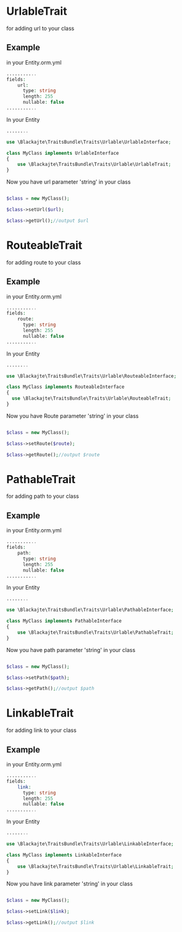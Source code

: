 UrlableTrait
=================

for adding url to your class

Example
-------
in your Entity.orm.yml
```php
...........
fields:
    url:
      type: string
      length: 255
      nullable: false
...........
```

In your Entity
```php
........

use \Blackajte\TraitsBundle\Traits\Urlable\UrlableInterface;

class MyClass implements UrlableInterface
{
	use \Blackajte\TraitsBundle\Traits\Urlable\UrlableTrait;
}

```

Now you have url parameter 'string' in your class
```php

$class = new MyClass();

$class->setUrl($url);

$class->getUrl();//output $url

```

RouteableTrait
=================

for adding route to your class

Example
-------
in your Entity.orm.yml
```php
...........
fields:
    route:
      type: string
      length: 255
      nullable: false
...........
```

In your Entity
```php
........

use \Blackajte\TraitsBundle\Traits\Urlable\RouteableInterface;

class MyClass implements RouteableInterface
{
  use \Blackajte\TraitsBundle\Traits\Urlable\RouteableTrait;
}

```

Now you have Route parameter 'string' in your class
```php

$class = new MyClass();

$class->setRoute($route);

$class->getRoute();//output $route

```


PathableTrait
=================

for adding path to your class

Example
-------
in your Entity.orm.yml
```php
...........
fields:
    path:
      type: string
      length: 255
      nullable: false
...........
```

In your Entity
```php
........

use \Blackajte\TraitsBundle\Traits\Urlable\PathableInterface;

class MyClass implements PathableInterface
{
	use \Blackajte\TraitsBundle\Traits\Urlable\PathableTrait;
}

```

Now you have path parameter 'string' in your class
```php

$class = new MyClass();

$class->setPath($path);

$class->getPath();//output $path

```


LinkableTrait
=================

for adding link to your class

Example
-------
in your Entity.orm.yml
```php
...........
fields:
    link:
      type: string
      length: 255
      nullable: false
...........
```

In your Entity
```php
........

use \Blackajte\TraitsBundle\Traits\Urlable\LinkableInterface;

class MyClass implements LinkableInterface
{
	use \Blackajte\TraitsBundle\Traits\Urlable\LinkableTrait;
}

```

Now you have link parameter 'string' in your class
```php

$class = new MyClass();

$class->setLink($link);

$class->getLink();//output $link

```